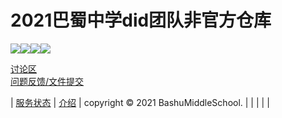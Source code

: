 # 2021巴蜀中学did团队非官方仓库
[![](https://img.shields.io/badge/-首页-blueviolet?style=for-the-badge)](https://bashumiddleschool.github.io/2021Did/)[![](https://img.shields.io/badge/-下载-blue?style=for-the-badge)](https://bashumiddleschool.github.io/2021Did/download)[![](https://img.shields.io/badge/-%E4%B8%8A%E4%BC%A0-green?style=for-the-badge)](https://bashumiddleschool.github.io/2021Did/upload)[![](https://img.shields.io/badge/-%E6%94%AF%E6%8C%81-red?style=for-the-badge)](https://bashumiddleschool.github.io/2021Did/support)    
    
[讨论区](https://github.com/BashuMiddleSchool/2021Did/discussions)   
[问题反馈/文件提交](https://github.com/BashuMiddleSchool/2021Did/issues/new)

| [服务状态](https://bashumiddleschool.github.io/2021Did/status) | [介绍](https://bashumiddleschool.github.io/2021Did/intro) | copyright © 2021 BashuMiddleSchool. |
| | | |
